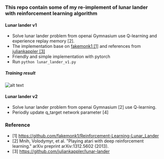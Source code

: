 ### This repo contain some of my re-implement of lunar lander with reinforcement learning algorithm
#### Lunar lander v1
* Solve lunar lander problem from openai Gymnasium use Q-learning and experience replay memory [2].
* The implementation base on [fakemonk1 [1]](https://github.com/fakemonk1/Reinforcement-Learning-Lunar_Lander) and references from [juliankappler [3]]( https://github.com/juliankappler/lunar-lander)
* Friendly and simple implementation with pytorch
* Run `python lunar_lander_v1.py`
##### Training result
![alt text](https://github.com/kytaithon/lunar-lander/blob/main/Figure%201:%20Reward%20for%20each%20training%20episode.png)

#### Lunar lander v2
* Solve lunar lander problem from openai Gymnasium [2] use Q-learning.
* Periodly update q_target network parameter [4]


### Reference
* [1] https://github.com/fakemonk1/Reinforcement-Learning-Lunar_Lander
* [2] Mnih, Volodymyr, et al. "Playing atari with deep reinforcement learning." arXiv preprint arXiv:1312.5602 (2013).
* [3] https://github.com/juliankappler/lunar-lander

